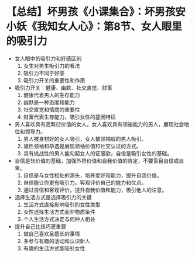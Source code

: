 # 【总结】坏男孩《小课集合》：坏男孩安小妖《我知女人心》：第8节、女人眼里的吸引力

-   女人眼中的吸引力和好感区别
    1.  女生对男生吸引力的看法
    2.  吸引力不同于好感
    3.  吸引力开关的重要性和作用
-   吸引力开关：健康、幽默、社交直觉、财富
    1.  健康代表男人的生存能力
    2.  幽默是一种态度和能力
    3.  社交直觉和情商的重要性
    4.  财富代表生存能力，吸引女性的基因特征
-   男人喜欢具有高繁衍价值的女人，女人喜欢具有领袖能力的男人，展现社会地位和领导力。
    1.  男人被身材好的女人吸引，女人被领袖般的男人吸引。
    2.  雄性领袖和孕选是展现领袖价值和社交认证的方式。
    3.  具有挑战性的男人能勾起女人的征服欲，自信是吸引女性的基础。
-   自信是软价值的基础，加强外界价值和自我价值的肯定，不要盲目自信或自卑。
    1.  自信是与女性相处的源头，培养爱好和能力，提升自我价值。
    2.  自信能让你更有吸引力，客观评价自己的能力和优点。
    3.  通过自信和客观评价，提升自我价值和能力，吸引他人的注意。
-   选择生活方式是选择吸引力的关键
    1.  生活方式直接影响吸引的女性类型
    2.  女性选择生活方式而非物质条件
    3.  个人生活方式决定与何种人相处
-   提升自己比技巧更重要
    1.  做自己喜欢且擅长的事情
    2.  多参与有趣的活动和认识新人
    3.  有趣的生活方式能吸引女性
